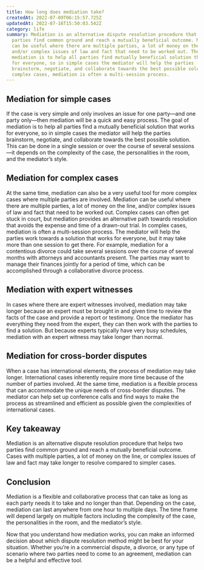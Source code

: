 ```yaml
---
title: How long does mediation take?
createdAt: 2022-07-09T06:15:57.725Z
updatedAt: 2022-07-16T15:50:03.542Z
category: life
summary: Mediation is an alternative dispute resolution procedure that helps two
  parties find common ground and reach a mutually beneficial outcome. Mediation
  can be useful where there are multiple parties, a lot of money on the line,
  and/or complex issues of law and fact that need to be worked out. The goal of
  mediation is to help all parties find mutually beneficial solution that works
  for everyone, so in simple cases the mediator will help the parties
  brainstorm, negotiate, and collaborate towards the best possible solution. In
  complex cases, mediation is often a multi-session process.
---
```


## Mediation for simple cases

If the case is very simple and only involves an issue for one party—and one party only—then mediation will be a quick and easy process. The goal of mediation is to help all parties find a mutually beneficial solution that works for everyone, so in simple cases the mediator will help the parties brainstorm, negotiate, and collaborate towards the best possible solution.
This can be done in a single session or over the course of several sessions—it depends on the complexity of the case, the personalities in the room, and the mediator’s style.

## Mediation for complex cases

At the same time, mediation can also be a very useful tool for more complex cases where multiple parties are involved. Mediation can be useful where there are multiple parties, a lot of money on the line, and/or complex issues of law and fact that need to be worked out. Complex cases can often get stuck in court, but mediation provides an alternative path towards resolution that avoids the expense and time of a drawn-out trial.
In complex cases, mediation is often a multi-session process. The mediator will help the parties work towards a solution that works for everyone, but it may take more than one session to get there.
For example, mediation for a contentious divorce could take several sessions over the course of several months with attorneys and accountants present. The parties may want to manage their finances jointly for a period of time, which can be accomplished through a collaborative divorce process.

## Mediation with expert witnesses

In cases where there are expert witnesses involved, mediation may take longer because an expert must be brought in and given time to review the facts of the case and provide a report or testimony.
Once the mediator has everything they need from the expert, they can then work with the parties to find a solution. But because experts typically have very busy schedules, mediation with an expert witness may take longer than normal.

## Mediation for cross-border disputes

When a case has international elements, the process of mediation may take longer. International cases inherently require more time because of the number of parties involved.
At the same time, mediation is a flexible process that can accommodate the unique needs of cross-border disputes. The mediator can help set up conference calls and find ways to make the process as streamlined and efficient as possible given the complexities of international cases.

## Key takeaway

Mediation is an alternative dispute resolution procedure that helps two parties find common ground and reach a mutually beneficial outcome. Cases with multiple parties, a lot of money on the line, or complex issues of law and fact may take longer to resolve compared to simpler cases.

## Conclusion

Mediation is a flexible and collaborative process that can take as long as each party needs it to take and no longer than that. Depending on the case, mediation can last anywhere from one hour to multiple days. The time frame will depend largely on multiple factors including the complexity of the case, the personalities in the room, and the mediator’s style.

Now that you understand how mediation works, you can make an informed decision about which dispute resolution method might be best for your situation. Whether you’re in a commercial dispute, a divorce, or any type of scenario where two parties need to come to an agreement, mediation can be a helpful and effective tool.
